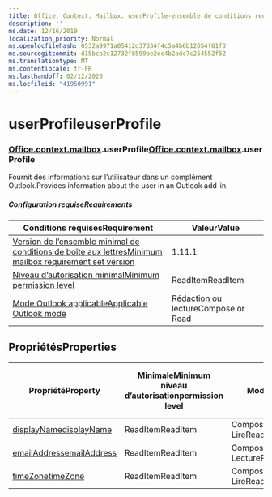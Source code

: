 ```yaml
---
title: Office. Context. Mailbox. userProfile-ensemble de conditions requises 1,4
description: ''
ms.date: 12/16/2019
localization_priority: Normal
ms.openlocfilehash: 0532a9971a05412d37334f4c5a4b6b12654f61f3
ms.sourcegitcommit: d15bca2c12732f8599be2ec4b2adc7c254552f52
ms.translationtype: MT
ms.contentlocale: fr-FR
ms.lasthandoff: 02/12/2020
ms.locfileid: "41950991"
---
```

# <a name="userprofile"></a><span data-ttu-id="78e84-102">userProfile</span><span class="sxs-lookup"><span data-stu-id="78e84-102">userProfile</span></span>

### <a name="officeofficemdcontextofficecontextmdmailboxofficecontextmailboxmduserprofile"></a><span data-ttu-id="78e84-103">[Office](office.md)[.context](office.context.md)[.mailbox](office.context.mailbox.md).userProfile</span><span class="sxs-lookup"><span data-stu-id="78e84-103">[Office](office.md)[.context](office.context.md)[.mailbox](office.context.mailbox.md).userProfile</span></span>

<span data-ttu-id="78e84-104">Fournit des informations sur l’utilisateur dans un complément Outlook.</span><span class="sxs-lookup"><span data-stu-id="78e84-104">Provides information about the user in an Outlook add-in.</span></span>

##### <a name="requirements"></a><span data-ttu-id="78e84-105">Configuration requise</span><span class="sxs-lookup"><span data-stu-id="78e84-105">Requirements</span></span>

|<span data-ttu-id="78e84-106">Conditions requises</span><span class="sxs-lookup"><span data-stu-id="78e84-106">Requirement</span></span>| <span data-ttu-id="78e84-107">Valeur</span><span class="sxs-lookup"><span data-stu-id="78e84-107">Value</span></span>|
|---|---|
|[<span data-ttu-id="78e84-108">Version de l’ensemble minimal de conditions de boîte aux lettres</span><span class="sxs-lookup"><span data-stu-id="78e84-108">Minimum mailbox requirement set version</span></span>](../../requirement-sets/outlook-api-requirement-sets.md)| <span data-ttu-id="78e84-109">1.1</span><span class="sxs-lookup"><span data-stu-id="78e84-109">1.1</span></span>|
|[<span data-ttu-id="78e84-110">Niveau d’autorisation minimal</span><span class="sxs-lookup"><span data-stu-id="78e84-110">Minimum permission level</span></span>](/outlook/add-ins/understanding-outlook-add-in-permissions)| <span data-ttu-id="78e84-111">ReadItem</span><span class="sxs-lookup"><span data-stu-id="78e84-111">ReadItem</span></span>|
|[<span data-ttu-id="78e84-112">Mode Outlook applicable</span><span class="sxs-lookup"><span data-stu-id="78e84-112">Applicable Outlook mode</span></span>](/outlook/add-ins/#extension-points)| <span data-ttu-id="78e84-113">Rédaction ou lecture</span><span class="sxs-lookup"><span data-stu-id="78e84-113">Compose or Read</span></span>|

## <a name="properties"></a><span data-ttu-id="78e84-114">Propriétés</span><span class="sxs-lookup"><span data-stu-id="78e84-114">Properties</span></span>

| <span data-ttu-id="78e84-115">Propriété</span><span class="sxs-lookup"><span data-stu-id="78e84-115">Property</span></span> | <span data-ttu-id="78e84-116">Minimale</span><span class="sxs-lookup"><span data-stu-id="78e84-116">Minimum</span></span><br><span data-ttu-id="78e84-117">niveau d’autorisation</span><span class="sxs-lookup"><span data-stu-id="78e84-117">permission level</span></span> | <span data-ttu-id="78e84-118">Modes</span><span class="sxs-lookup"><span data-stu-id="78e84-118">Modes</span></span> | <span data-ttu-id="78e84-119">Type de retour</span><span class="sxs-lookup"><span data-stu-id="78e84-119">Return type</span></span> | <span data-ttu-id="78e84-120">Minimale</span><span class="sxs-lookup"><span data-stu-id="78e84-120">Minimum</span></span><br><span data-ttu-id="78e84-121">ensemble de conditions requises</span><span class="sxs-lookup"><span data-stu-id="78e84-121">requirement set</span></span> |
|---|---|---|---|:---:|
| [<span data-ttu-id="78e84-122">displayName</span><span class="sxs-lookup"><span data-stu-id="78e84-122">displayName</span></span>](/javascript/api/outlook/office.userprofile?view=outlook-js-1.5#displayname) | <span data-ttu-id="78e84-123">ReadItem</span><span class="sxs-lookup"><span data-stu-id="78e84-123">ReadItem</span></span> | <span data-ttu-id="78e84-124">Composition</span><span class="sxs-lookup"><span data-stu-id="78e84-124">Compose</span></span><br><span data-ttu-id="78e84-125">Lire</span><span class="sxs-lookup"><span data-stu-id="78e84-125">Read</span></span> | <span data-ttu-id="78e84-126">String</span><span class="sxs-lookup"><span data-stu-id="78e84-126">String</span></span> | [<span data-ttu-id="78e84-127">1.1</span><span class="sxs-lookup"><span data-stu-id="78e84-127">1.1</span></span>](../requirement-set-1.1/outlook-requirement-set-1.1.md) |
| [<span data-ttu-id="78e84-128">emailAddress</span><span class="sxs-lookup"><span data-stu-id="78e84-128">emailAddress</span></span>](/javascript/api/outlook/office.userprofile?view=outlook-js-1.5#emailaddress) | <span data-ttu-id="78e84-129">ReadItem</span><span class="sxs-lookup"><span data-stu-id="78e84-129">ReadItem</span></span> | <span data-ttu-id="78e84-130">Composition</span><span class="sxs-lookup"><span data-stu-id="78e84-130">Compose</span></span><br><span data-ttu-id="78e84-131">Lecture</span><span class="sxs-lookup"><span data-stu-id="78e84-131">Read</span></span> | <span data-ttu-id="78e84-132">String</span><span class="sxs-lookup"><span data-stu-id="78e84-132">String</span></span> | [<span data-ttu-id="78e84-133">1.1</span><span class="sxs-lookup"><span data-stu-id="78e84-133">1.1</span></span>](../requirement-set-1.1/outlook-requirement-set-1.1.md) |
| [<span data-ttu-id="78e84-134">timeZone</span><span class="sxs-lookup"><span data-stu-id="78e84-134">timeZone</span></span>](/javascript/api/outlook/office.userprofile?view=outlook-js-1.5#timezone) | <span data-ttu-id="78e84-135">ReadItem</span><span class="sxs-lookup"><span data-stu-id="78e84-135">ReadItem</span></span> | <span data-ttu-id="78e84-136">Composition</span><span class="sxs-lookup"><span data-stu-id="78e84-136">Compose</span></span><br><span data-ttu-id="78e84-137">Lire</span><span class="sxs-lookup"><span data-stu-id="78e84-137">Read</span></span> | <span data-ttu-id="78e84-138">String</span><span class="sxs-lookup"><span data-stu-id="78e84-138">String</span></span> | [<span data-ttu-id="78e84-139">1.1</span><span class="sxs-lookup"><span data-stu-id="78e84-139">1.1</span></span>](../requirement-set-1.1/outlook-requirement-set-1.1.md) |
